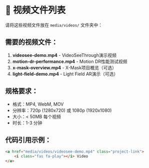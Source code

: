 # 🎥 视频文件列表

请将这些视频文件放在 `media/videos/` 文件夹中：

## 需要的视频文件：
1. **videosee-demo.mp4** - VideoSeeThrough演示视频
2. **motion-dr-performance.mp4** - Motion DR性能测试视频
3. **x-mask-overview.mp4** - X-Mask项目概览（可选）
4. **light-field-demo.mp4** - Light Field AR演示（可选）

## 规格要求：
- 格式：MP4, WebM, MOV
- 分辨率：720p (1280x720) 或 1080p (1920x1080)
- 大小：< 50MB 每个视频
- 时长：1-3 分钟

## 代码引用示例：
```html
<a href="media/videos/videosee-demo.mp4" class="project-link">
    <i class="fas fa-play"></i> Video
</a>
```


